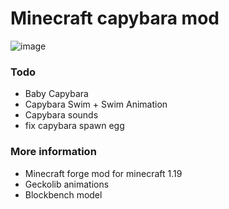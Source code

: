 # Minecraft capybara mod

![image](https://user-images.githubusercontent.com/61585207/184496679-a2291c7e-16d4-4e9a-bb1c-838126c2dc05.png)

### Todo
- Baby Capybara
- Capybara Swim + Swim Animation
- Capybara sounds
- fix capybara spawn egg


### More information
- Minecraft forge mod for minecraft 1.19
- Geckolib animations
- Blockbench model
